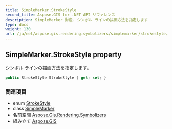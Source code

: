```yaml
---
title: SimpleMarker.StrokeStyle
second_title: Aspose.GIS for .NET API リファレンス
description: SimpleMarker 財産. シンボル ラインの描画方法を指定します
type: docs
weight: 130
url: /ja/net/aspose.gis.rendering.symbolizers/simplemarker/strokestyle/
---
```

## SimpleMarker.StrokeStyle property

シンボル ラインの描画方法を指定します。

```csharp
public StrokeStyle StrokeStyle { get; set; }
```

### 関連項目

* enum [StrokeStyle](../../../aspose.gis.rendering/strokestyle/)
* class [SimpleMarker](../)
* 名前空間 [Aspose.Gis.Rendering.Symbolizers](../../simplemarker/)
* 組み立て [Aspose.GIS](../../../)


